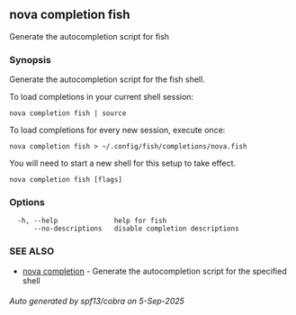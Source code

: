 ## nova completion fish

Generate the autocompletion script for fish

### Synopsis

Generate the autocompletion script for the fish shell.

To load completions in your current shell session:

	nova completion fish | source

To load completions for every new session, execute once:

	nova completion fish > ~/.config/fish/completions/nova.fish

You will need to start a new shell for this setup to take effect.


```
nova completion fish [flags]
```

### Options

```
  -h, --help              help for fish
      --no-descriptions   disable completion descriptions
```

### SEE ALSO

* [nova completion](nova_completion.md)	 - Generate the autocompletion script for the specified shell

###### Auto generated by spf13/cobra on 5-Sep-2025
